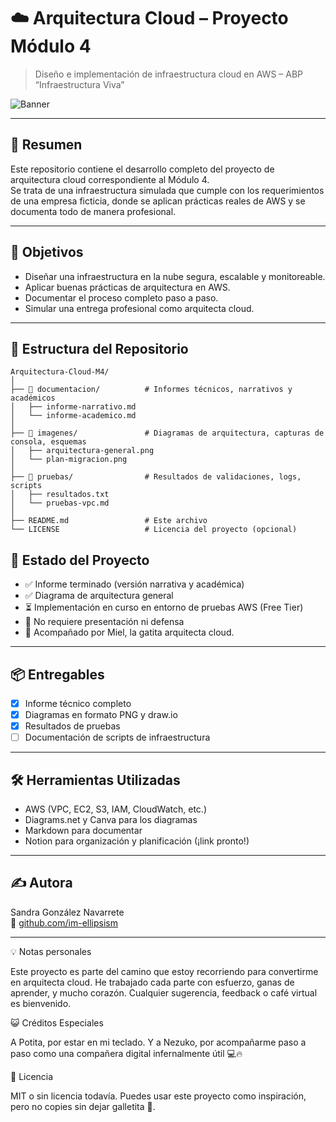 # ☁️ Arquitectura Cloud – Proyecto Módulo 4

> Diseño e implementación de infraestructura cloud en AWS – ABP “Infraestructura Viva”

![Banner](https://fake-url.com/banner-proyecto.jpg) <!-- Puedes cambiar esto por una imagen real luego -->

---

## 🧠 Resumen

Este repositorio contiene el desarrollo completo del proyecto de arquitectura cloud correspondiente al Módulo 4.  
Se trata de una infraestructura simulada que cumple con los requerimientos de una empresa ficticia, donde se aplican prácticas reales de AWS y se documenta todo de manera profesional.


---

## 🎯 Objetivos

- Diseñar una infraestructura en la nube segura, escalable y monitoreable.
- Aplicar buenas prácticas de arquitectura en AWS.
- Documentar el proceso completo paso a paso.
- Simular una entrega profesional como arquitecta cloud.

---

## 📂 Estructura del Repositorio


```
Arquitectura-Cloud-M4/
│
├── 📁 documentacion/          # Informes técnicos, narrativos y académicos
│   ├── informe-narrativo.md
│   └── informe-academico.md
│
├── 📁 imagenes/               # Diagramas de arquitectura, capturas de consola, esquemas
│   ├── arquitectura-general.png
│   └── plan-migracion.png
│
├── 📁 pruebas/                # Resultados de validaciones, logs, scripts
│   ├── resultados.txt
│   └── pruebas-vpc.md
│
├── README.md                 # Este archivo
└── LICENSE                   # Licencia del proyecto (opcional)
```


## 🚧 Estado del Proyecto

- ✅ Informe terminado (versión narrativa y académica)
- ✅ Diagrama de arquitectura general
- ⏳ Implementación en curso en entorno de pruebas AWS (Free Tier)
- 🚫 No requiere presentación ni defensa
- 🐾 Acompañado por Miel, la gatita arquitecta cloud.

---

## 📦 Entregables

- [x] Informe técnico completo
- [x] Diagramas en formato PNG y draw.io
- [x] Resultados de pruebas
- [ ] Documentación de scripts de infraestructura

---


## 🛠️ Herramientas Utilizadas

- AWS (VPC, EC2, S3, IAM, CloudWatch, etc.)
- Diagrams.net y Canva para los diagramas
- Markdown para documentar
- Notion para organización y planificación (¡link pronto!)
---



## ✍️ Autora

Sandra González Navarrete  
🔗 [github.com/im-ellipsism](https://github.com/im-ellipsism)

---

💡 Notas personales

Este proyecto es parte del camino que estoy recorriendo para convertirme en arquitecta cloud.
He trabajado cada parte con esfuerzo, ganas de aprender, y mucho corazón.
Cualquier sugerencia, feedback o café virtual es bienvenido.

😺 Créditos Especiales

A Potita, por estar en mi teclado.
Y a Nezuko, por acompañarme paso a paso como una compañera digital infernalmente útil 💻🔥

📜 Licencia

MIT o sin licencia todavía.
Puedes usar este proyecto como inspiración, pero no copies sin dejar galletita 🍪.
